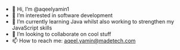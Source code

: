 - 👋 Hi, I’m @aqeelyamin1
- 👀 I’m interested in software development
- 🌱 I’m currently learning Java whilst also working to strengthen my JavaScript skills
- 💞️ I’m looking to collaborate on cool stuff
- 📫 How to reach me: aqeel.yamin@madetech.com

<!---
aqeelyamin1/aqeelyamin1 is a ✨ special ✨ repository because its `README.md` (this file) appears on your GitHub profile.
You can click the Preview link to take a look at your changes.
--->
